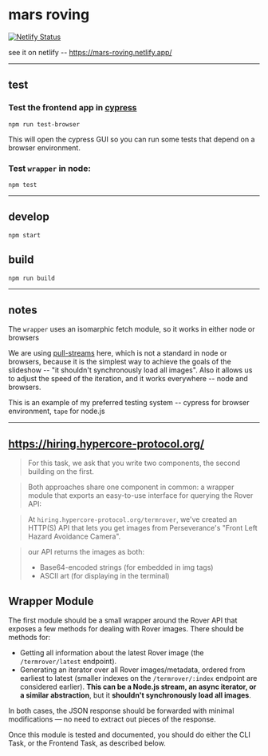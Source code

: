 # mars roving

[![Netlify Status](https://api.netlify.com/api/v1/badges/d02eb622-335a-430a-aa60-a3b739ce53cd/deploy-status)](https://app.netlify.com/sites/mars-roving/deploys)

see it on netlify -- https://mars-roving.netlify.app/

--------------------------------

## test

### Test the frontend app in [cypress](https://www.cypress.io/)
```
npm run test-browser
```
This will open the cypress GUI so you can run some tests that depend on a browser environment.

### Test `wrapper` in node:
```
npm test
```

------------------------------------

## develop
```
npm start
```

## build
```
npm run build
```

------------------------------------------

## notes

The `wrapper` uses an isomarphic fetch module, so it works in either node or browsers

We are using [pull-streams](https://pull-stream.github.io/) here, which is not a standard in node or browsers, because it is the simplest way to achieve the goals of the slideshow -- "it shouldn't synchronously load all images". Also it allows us to adjust the speed of the iteration, and it works everywhere -- node and browsers.

This is an example of my preferred testing system -- cypress for browser environment, `tape` for node.js




---------------------------------------------------------


## https://hiring.hypercore-protocol.org/

> For this task, we ask that you write two components, the second building on the first.

> Both approaches share one component in common: a wrapper module that exports an easy-to-use interface for querying the Rover API:

> At `hiring.hypercore-protocol.org/termrover`, we've created an HTTP(S) API that lets you get images from Perseverance's "Front Left Hazard Avoidance Camera".

>  our API returns the images as both:
> * Base64-encoded strings (for embedded in img tags)
> * ASCII art (for displaying in the terminal)

## Wrapper Module

The first module should be a small wrapper around the Rover API that exposes a few methods for dealing with Rover images. There should be methods for:

* Getting all information about the latest Rover image (the `/termrover/latest` endpoint).
* Generating an iterator over all Rover images/metadata, ordered from earliest to latest (smaller indexes on the `/termrover/:index` endpoint are considered earlier). **This can be a Node.js stream, an async iterator, or a similar abstraction**, but it **shouldn't synchronously load all images**.

In both cases, the JSON response should be forwarded with minimal modifications — no need to extract out pieces of the response.

Once this module is tested and documented, you should do either the CLI Task, or the Frontend Task, as described below.

